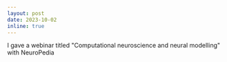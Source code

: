 ```yaml
---
layout: post
date: 2023-10-02
inline: true
---
```


I gave a webinar titled "Computational neuroscience and neural modelling" with NeuroPedia
